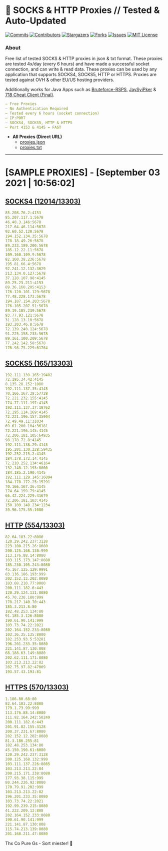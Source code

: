 <!-- MARKDOWN LINKS & IMAGES -->
<!-- https://www.markdownguide.org/basic-syntax/#reference-style-links -->
[contributors-shield]: https://img.shields.io/github/contributors/KaiBurton/free-proxies-autoupdated?style=for-the-badge
[contributors-url]: https://github.com/KaiBurton/free-proxies-autoupdated/graphs/contributors
[forks-shield]: https://img.shields.io/github/forks/KaiBurton/free-proxies-autoupdated?style=for-the-badge
[forks-url]: https://github.com/KaiBurton/free-proxies-autoupdated/network/members
[stars-shield]: https://img.shields.io/github/stars/KaiBurton/free-proxies-autoupdated?style=for-the-badge
[stars-url]: https://github.com/KaiBurton/free-proxies-autoupdated/stargazers
[issues-shield]: https://img.shields.io/github/issues/KaiBurton/free-proxies-autoupdated?style=for-the-badge
[issues-url]: https://github.com/KaiBurton/free-proxies-autoupdated/issues
[license-shield]: https://img.shields.io/github/license/KaiBurton/free-proxies-autoupdated?style=for-the-badge
[license-url]: https://github.com/KaiBurton/free-proxies-autoupdated/blob/main/LICENSE
[commit-shield]: https://img.shields.io/github/last-commit/KaiBurton/free-proxies-autoupdated?style=for-the-badge
[commit-url]: https://github.com/KaiBurton/free-proxies-autoupdated/commits/main

# 🎁 SOCKS & HTTP Proxies // Tested & Auto-Updated

[![Commits][commit-shield]][commit-url]
[![Contributors][contributors-shield]][contributors-url]
[![Stargazers][stars-shield]][stars-url]
[![Forks][forks-shield]][forks-url]
[![Issues][issues-shield]][issues-url]
[![MIT License][license-shield]][license-url]

### About
Free list of tested SOCKS & HTTP proxies in json & txt format. These proxies are tested 4x/day (every 6 hours) and have made a successful socket connection, and can write & read data. These proxies can be used by any application that supports SOCKS4, SOCKS5, HTTP or HTTPS. Proxies are tested against OVH & other EU/US hosting providers.

Additionally works for Java Apps such as [Bruteforce-RSPS](https://github.com/KaiBurton/Bruteforce-RSPS), [JaySyiPker](https://github.com/JayArrowz/JaySyiPker) & [718 Cheat Client (Final)](https://github.com/KaiBurton/718-Cheat-Client-Final). 

```yaml
— Free Proxies
— No Authentication Required
— Tested every 6 hours (socket connection)
— IP:PORT
— SOCKS4, SOCKS5, HTTP & HTTPS
— Port 4153 & 4145 = FAST
```

- **All Proxies (Direct URL)**
  - [proxies.json](https://raw.githubusercontent.com/KaiBurton/free-proxies-autoupdated/main/proxies.json)
  - [proxies.txt](https://raw.githubusercontent.com/KaiBurton/free-proxies-autoupdated/main/proxies.txt)

---

# [SAMPLE PROXIES] - [September 03 2021 | 10:56:02]

## [SOCKS4 (12014/13303)](https://raw.githubusercontent.com/KaiBurton/free-proxies-autoupdated/main/proxies-socks4.txt)
```yaml
85.208.76.2:4153
85.207.117.1:5678
46.40.3.146:5678
217.64.46.114:5678
92.60.52.120:5678
194.152.134.35:5678
178.18.49.26:5678
89.233.189.200:5678
185.12.22.11:5678
109.160.109.9:5678
82.160.38.236:5678
195.81.66.4:5678
92.241.12.132:3629
213.134.0.127:5678
37.128.107.98:4145
89.25.23.211:4153
89.36.160.205:4153
176.120.101.129:5678
77.48.228.173:5678
194.187.154.203:5678
176.105.207.51:5678
89.19.105.239:5678
93.77.93.121:5678
31.128.13.10:5678
193.203.46.8:5678
72.139.240.124:5678
91.225.158.233:5678
89.161.100.209:5678
77.242.142.58:5678
176.98.75.229:61764
```

## [SOCKS5 (165/13303)](https://raw.githubusercontent.com/KaiBurton/free-proxies-autoupdated/main/proxies-socks5.txt)
```yaml
192.111.139.165:19402
72.195.34.42:4145
8.135.28.152:1080
192.111.137.35:4145
70.166.167.38:57728
72.221.232.155:4145
174.77.111.197:4145
192.111.137.37:18762
72.195.114.169:4145
72.221.196.157:35904
72.49.49.11:31034
69.61.200.104:36181
72.221.196.145:4145
72.206.181.105:64935
98.178.72.8:4145
192.111.138.29:4145
195.201.130.228:59435
192.252.215.2:4145
184.178.172.14:4145
72.210.252.134:46164
132.148.12.193:8000
184.185.2.190:4145
192.111.129.145:16894
184.178.172.25:15291
70.166.167.36:4145
174.64.199.79:4145
66.42.224.229:41679
72.206.181.103:4145
150.109.148.234:1234
39.96.175.55:1080
```

## [HTTP (554/13303)](https://raw.githubusercontent.com/KaiBurton/free-proxies-autoupdated/main/proxies-http.txt)
```yaml
82.64.183.22:8080
120.29.242.237:3128
223.100.215.26:8080
200.125.168.130:999
113.176.88.14:8080
103.115.173.147:8080
185.230.105.243:8080
45.167.125.129:9991
83.136.186.193:999
202.152.12.202:8080
183.88.210.77:8080
200.111.182.6:443
120.29.124.131:8080
45.70.238.180:999
178.217.140.70:443
185.3.213.8:80
182.48.253.134:80
91.185.3.126:8080
190.61.90.141:999
103.73.74.22:2021
202.164.152.233:8080
103.36.35.135:8080
182.253.93.5:53281
196.201.233.35:8080
221.141.87.130:808
68.188.63.149:8080
202.62.111.171:8080
103.213.213.22:82
202.75.97.82:47009
193.57.43.193:81
```

## [HTTPS (570/13303)](https://raw.githubusercontent.com/KaiBurton/free-proxies-autoupdated/main/proxies-https.txt)
```yaml
1.186.80.68:80
82.64.183.22:8080
179.1.73.99:999
113.176.88.14:8080
111.92.164.242:50249
200.111.182.6:443
201.91.82.155:3128
200.37.231.67:8080
202.152.12.202:8080
81.3.186.255:81
182.48.253.134:80
45.150.190.61:8080
120.29.242.237:3128
200.125.168.132:999
103.111.137.226:8085
103.213.213.22:84
200.215.171.238:8080
177.93.38.115:999
80.244.226.92:8080
170.79.91.202:999
103.213.213.22:82
196.201.233.35:8080
103.73.74.22:2021
192.99.239.215:8080
41.222.209.12:808
202.164.152.233:8080
190.61.90.141:999
221.141.87.130:808
115.74.213.139:8080
201.168.211.47:8080
```



Thx Co Pure Gs - Sort miester! 💟